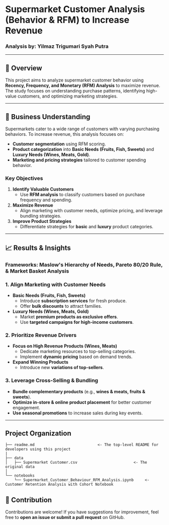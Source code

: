 # Supermarket Customer Analysis (Behavior & RFM) to Increase Revenue

### Analysis by: Yilmaz Trigumari Syah Putra

---

## 📌 Overview
This project aims to analyze supermarket customer behavior using **Recency, Frequency, and Monetary (RFM) Analysis** to maximize revenue. The study focuses on understanding purchase patterns, identifying high-value customers, and optimizing marketing strategies.

---

## 🎯 Business Understanding
Supermarkets cater to a wide range of customers with varying purchasing behaviors. To increase revenue, this analysis focuses on:
- **Customer segmentation** using RFM scoring.
- **Product categorization** into **Basic Needs (Fruits, Fish, Sweets)** and **Luxury Needs (Wines, Meats, Gold)**.
- **Marketing and pricing strategies** tailored to customer spending behavior.

### **Key Objectives**
1. **Identify Valuable Customers**  
   - Use **RFM analysis** to classify customers based on purchase frequency and spending.
2. **Maximize Revenue**  
   - Align marketing with customer needs, optimize pricing, and leverage bundling strategies.
3. **Improve Product Strategies**  
   - Differentiate strategies for **basic** and **luxury** product categories.

---

## 📈 Results & Insights
### Frameworks: **Maslow's Hierarchy of Needs**, **Pareto 80/20 Rule**, & **Market Basket Analysis**
### **1. Align Marketing with Customer Needs**
- **Basic Needs (Fruits, Fish, Sweets)**  
  - Introduce **subscription services** for fresh produce.  
  - Offer **bulk discounts** to attract families.
- **Luxury Needs (Wines, Meats, Gold)**  
  - Market **premium products as exclusive offers**.  
  - Use **targeted campaigns for high-income customers**.

### **2. Prioritize Revenue Drivers**
- **Focus on High Revenue Products (Wines, Meats)**  
  - Dedicate marketing resources to top-selling categories.  
  - Implement **dynamic pricing** based on demand trends.
- **Expand Winning Products**  
  - Introduce new **variations of top-sellers**.

### **3. Leverage Cross-Selling & Bundling**
- **Bundle complementary products** (e.g., **wines & meats, fruits & sweets**).  
- **Optimize in-store & online product placement** for better customer engagement.  
- **Use seasonal promotions** to increase sales during key events.

---

## Project Organization
    ├── readme.md                            <- The top-level README for developers using this project
    |
    ├── data
    │   ├── Supermarket Customer.csv                         <- The original data
    │
    └── notebooks   
        └── Supermarket_Customer_Behaviour_RFM_Analysis.ipynb     <- Customer Retention Analysis with Cohort Notebook 

## 🤝 Contribution
Contributions are welcome! If you have suggestions for improvement, feel free to **open an issue or submit a pull request** on GitHub.
